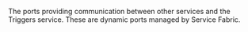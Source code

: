 The ports providing communication between other services and the Triggers service. These are dynamic ports managed by Service Fabric.